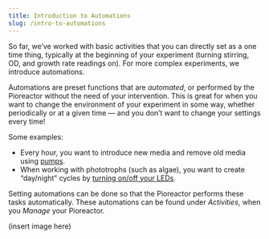 ```yaml
---
title: Introduction to Automations
slug: /intro-to-automations
---
```


So far, we’ve worked with basic activities that you can directly set as a one time thing, typically at the beginning of your experiment (turning stirring, OD, and growth rate readings on). For more complex experiments, we introduce automations. 

Automations are preset functions that are _automated_, or performed by the Pioreactor without the need of your intervention. This is great for when you want to change the environment of your experiment in some way, whether periodically or at a given time  — and you don’t want to change your settings every time! 

Some examples:  
*	Every hour, you want to introduce new media and remove old media using [pumps](/user-guide/dosing-automations#chemostat). 
*	When working with phototrophs (such as algae), you want to create “day/night” cycles by [turning on/off your LEDs](/user-guide/led-automations). 

Setting automations can be done so that the Pioreactor performs these tasks automatically. These automations can be found under _Activities_, when you _Manage_ your Pioreactor. 

(insert image here)
